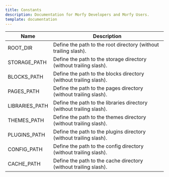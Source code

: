 ```yaml
---
title: Constants
description: Documentation for Morfy Developers and Morfy Users.
template: documentation
---
```


<table class="table table-striped table-bordered">
    <thead>
        <tr>
            <th>Name</th>
            <th>Description</th>
        </tr>
    </thead>
    <tbody>
        <tr>
            <td>ROOT_DIR</td>
            <td>Define the path to the root directory (without trailing slash).</td>
        </tr>
        <tr>
            <td>STORAGE_PATH</td>
            <td>Define the path to the storage directory (without trailing slash).</td>
        </tr>
        <tr>
            <td>BLOCKS_PATH</td>
            <td>Define the path to the blocks directory (without trailing slash).</td>
        </tr>
        <tr>
            <td>PAGES_PATH</td>
            <td>Define the path to the pages directory (without trailing slash).</td>
        </tr>
        <tr>
            <td>LIBRARIES_PATH</td>
            <td>Define the path to the libraries directory (without trailing slash).</td>
        </tr>
        <tr>
            <td>THEMES_PATH</td>
            <td>Define the path to the themes directory (without trailing slash).</td>
        </tr>
        <tr>
            <td>PLUGINS_PATH</td>
            <td>Define the path to the plugins directory (without trailing slash).</td>
        </tr>
        <tr>
            <td>CONFIG_PATH</td>
            <td>Define the path to the config directory (without trailing slash).</td>
        </tr>
        <tr>
            <td>CACHE_PATH</td>
            <td>Define the path to the cache directory (without trailing slash).</td>
        </tr>
    </tbody>
</table>
